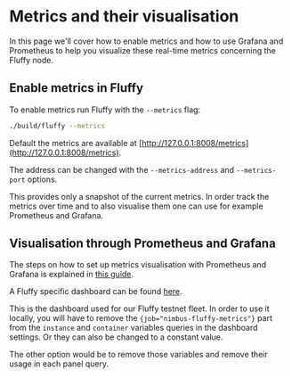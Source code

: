 # Metrics and their visualisation

In this page we'll cover how to enable metrics and how to use Grafana and
Prometheus to help you visualize these real-time metrics concerning the Fluffy
node.

## Enable metrics in Fluffy

To enable metrics run Fluffy with the `--metrics` flag:
```bash
./build/fluffy --metrics
```
Default the metrics are available at [http://127.0.0.1:8008/metrics](http://127.0.0.1:8008/metrics).

The address can be changed with the `--metrics-address` and `--metrics-port` options.

This provides only a snapshot of the current metrics. In order track the metrics
over time and to also visualise them one can use for example Prometheus and Grafana.

## Visualisation through Prometheus and Grafana

<!-- TODO: Rework this page without linking to nimbus.guide page about metrics -->

The steps on how to set up metrics visualisation with Prometheus and Grafana is
explained in [this guide](https://nimbus.guide/metrics-pretty-pictures.html#prometheus-and-grafana).

A Fluffy specific dashboard can be found [here](https://github.com/status-im/nimbus-eth1/blob/master/fluffy/grafana/fluffy_grafana_dashboard.json).

This is the dashboard used for our Fluffy testnet fleet.
In order to use it locally, you will have to remove the
`{job="nimbus-fluffy-metrics"}` part from the `instance` and `container`
variables queries in the dashboard settings. Or they can also be changed to a
constant value.

The other option would be to remove those variables and remove their usage in
each panel query.
